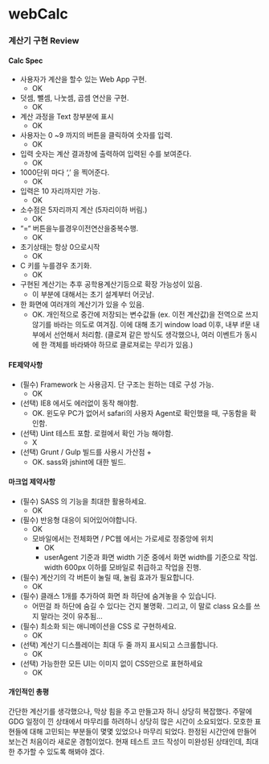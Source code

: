 # webCalc

### 계산기 구현 Review


#### Calc Spec

- 사용자가 계산을 할수 있는 Web App 구현.
  - OK
- 덧셈, 뺄셈, 나눗셈, 곱셈 연산을 구현.
  - OK
- 계산 과정을 Text 창부분에 표시
  - OK
- 사용자는 0 ~9 까지의 버튼을 클릭하여 숫자를 입력.
  - OK
- 입력 숫자는 계산 결과창에 출력하여 입력된 수를 보여준다.
  - OK
- 1000단위 마다 ‘,’ 을 찍어준다.
  - OK
- 입력은 10 자리까지만 가능.
  - OK
- 소수점은 5자리까지 계산 (5자리이하 버림.)
  - OK
- “=“ 버튼을누를경우이전연산을중복수행.
  - OK
- 초기상태는 항상 0으로시작
  - OK
- C 키를 누를경우 초기화.
  - OK
- 구현된 계산기는 추후 공학용계산기등으로 확장 가능성이 있음.
  - 이 부분에 대해서는 초기 설계부터 어긋남.
- 한 화면에 여러개의 계산기가 있을 수 있음.
  - OK. 개인적으로 중간에 저장되는 변수값들 (ex. 이전 계산값)을 전역으로 쓰지 않기를 바라는 의도로 여겨짐. 이에 대해 초기 window load 이후, 내부 if문 내부에서 선언해서 처리함. (클로져 같은 방식도 생각했으나, 여러 이벤트가 동시에 한 객체를 바라봐야 하므로 클로져로는 무리가 있음.)


#### FE제약사항

- (필수) Framework 는 사용금지. 단 구조는 원하는 데로 구성 가능.
  - OK
- (선택) IE8 에서도 에러없이 동작 해야함.
  - OK. 윈도우 PC가 없어서 safari의 사용자 Agent로 확인했을 때, 구동함을 확인함.
- (선택) Uint 테스트 포함. 로컬에서 확인 가능 해야함.
  - X
- (선택) Grunt / Gulp 빌드를 사용시 가산점 +
  - OK. sass와 jshint에 대한 빌드.


#### 마크업 제약사항

- (필수) SASS 의 기능을 최대한 활용하세요.
  - OK
- (필수) 반응형 대응이 되어있어야합니다.
  - OK
  - 모바일에서는 전체화면 / PC웹 에서는 가로세로 정중앙에 위치
    - OK
    - userAgent 기준과 화면 width 기준 중에서 화면 width를 기준으로 작업. width 600px 이하를 모바일로 취급하고 작업을 진행.
- (필수) 계산기의 각 버튼이 눌릴 때, 눌림 효과가 필요합니다.
  - OK
- (필수) 클래스 1개를 추가하여 화면 좌 하단에 숨겨놓을 수 있습니다.
  - 어떤걸 좌 하단에 숨길 수 있다는 건지 불명확. 그리고, 이 말로 class 요소를 쓰지 말라는 것이 유추됨...
- (필수) 최소화 되는 애니메이션을 CSS 로 구현하세요.
  - OK
- (선택) 계산기 디스플레이는 최대 두 줄 까지 표시되고 스크롤합니다.
  - OK
- (선택) 가능한한 모든 UI는 이미지 없이 CSS만으로 표현하세요
  - OK


#### 개인적인 총평

간단한 계산기를 생각했으나, 막상 힘을 주고 만들고자 하니 상당히 복잡했다. 주말에 GDG 일정이 낀 상태에서 마무리를 하려하니 상당히 많은 시간이 소요되었다. 모호한 표현들에 대해 고민되는 부분들이 몇몇 있었으나 마무리 되었다. 한정된 시간안에 만들어보는건 처음이라 새로운 경험이었다. 현재 테스트 코드 작성이 미완성된 상태인데, 최대한 추가할 수 있도록 해봐야 겠다.
